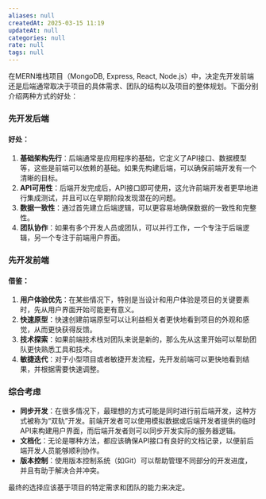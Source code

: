 ```yaml
---
aliases: null
createdAt: 2025-03-15 11:19
updateAt: null
categories: null
rate: null
tags: null
---
```


在MERN堆栈项目（MongoDB, Express, React, Node.js）中，决定先开发前端还是后端通常取决于项目的具体需求、团队的结构以及项目的整体规划。下面分别介绍两种方式的好处：

### 先开发后端

#### 好处：

1. **基础架构先行**：后端通常是应用程序的基础，它定义了API接口、数据模型等，这些是前端可以依赖的基础。如果先构建后端，可以确保前端开发有一个清晰的目标。
2. **API可用性**：后端开发完成后，API接口即可使用，这允许前端开发者更早地进行集成测试，并且可以在早期阶段发现潜在的问题。
3. **数据一致性**：通过首先建立后端逻辑，可以更容易地确保数据的一致性和完整性。
4. **团队协作**：如果有多个开发人员或团队，可以并行工作，一个专注于后端逻辑，另一个专注于前端用户界面。

### 先开发前端

#### 借鉴：

1. **用户体验优先**：在某些情况下，特别是当设计和用户体验是项目的关键要素时，先从用户界面开始可能更有意义。
2. **快速原型**：快速创建前端原型可以让利益相关者更快地看到项目的外观和感觉，从而更快获得反馈。
3. **技术探索**：如果前端技术栈对团队来说是新的，那么先从这里开始可以帮助团队更快熟悉工具和技术。
4. **敏捷迭代**：对于小型项目或者敏捷开发流程，先开发前端可以更快地看到结果，并根据需要快速调整。

### 综合考虑

- **同步开发**：在很多情况下，最理想的方式可能是同时进行前后端开发，这种方式被称为“双轨”开发。前端开发者可以使用模拟数据或后端开发者提供的临时API来构建用户界面，而后端开发者则可以同步开发实际的服务器逻辑。
- **文档化**：无论是哪种方法，都应该确保API接口有良好的文档记录，以便前后端开发人员能够顺利协作。
- **版本控制**：使用版本控制系统（如Git）可以帮助管理不同部分的开发进度，并且有助于解决合并冲突。

最终的选择应该基于项目的特定需求和团队的能力来决定。
